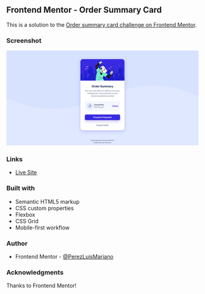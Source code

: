 ## Frontend Mentor - Order Summary Card
This is a solution to the [Order summary card challenge on Frontend Mentor](https://www.frontendmentor.io/challenges/order-summary-component-QlPmajDUj).

### Screenshot
![version-desk](design/Me/version-desk.jpg)


### Links
- [Live Site ](https://perezluismariano.github.io/Order-Summary-Card/)

### Built with
- Semantic HTML5 markup
- CSS custom properties
- Flexbox
- CSS Grid
- Mobile-first workflow

### Author
- Frontend Mentor - [@PerezLuisMariano](https://www.frontendmentor.io/profile/PerezLuisMariano)

### Acknowledgments
Thanks to Frontend Mentor!
